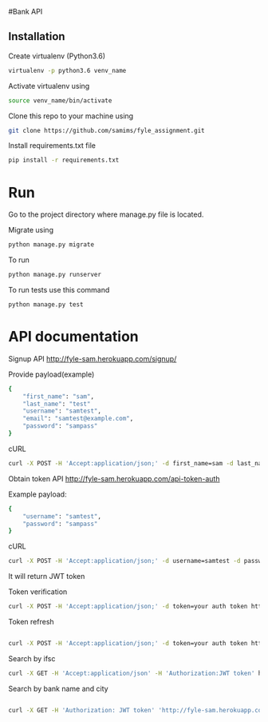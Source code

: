 #Bank API

## Installation

Create virtualenv (Python3.6)
```bash
virtualenv -p python3.6 venv_name
```
Activate virtualenv using
```bash
source venv_name/bin/activate
```
Clone this repo to your machine using
```bash
git clone https://github.com/samims/fyle_assignment.git
```
Install requirements.txt file
```bash
pip install -r requirements.txt
```

# Run 
Go to the project directory 
where manage.py file is located.

Migrate using
```bash
python manage.py migrate
```

To run
```bash
python manage.py runserver
```

To run tests use this command
```bash
python manage.py test
```
# API documentation

Signup API http://fyle-sam.herokuapp.com/signup/ 

Provide payload(example) 
```bash
{
    "first_name": "sam",
    "last_name": "test"
    "username": "samtest",
    "email": "samtest@example.com",
    "password": "sampass"
}
```
cURL

```bash
curl -X POST -H 'Accept:application/json;' -d first_name=sam -d last_name=test -d username=samtest -d email=samtest@example.com -d password=sampass http://fyle-sam.herokuapp.com/signup/

```

Obtain token API http://fyle-sam.herokuapp.com/api-token-auth 

Example payload:
```bash
{
    "username": "samtest",
    "password": "sampass"
}

```

cURL
```bash
curl -X POST -H 'Accept:application/json;' -d username=samtest -d password=sampass http://fyle-sam.herokuapp.com/api-token-auth/

```

It will return JWT token

Token verification

```bash
curl -X POST -H 'Accept:application/json;' -d token=your auth token http://fyle-sam.herokuapp.com/api-token-verify/
```

Token refresh

```bash

curl -X POST -H 'Accept:application/json;' -d token=your auth token http://fyle-sam.herokuapp.com/api-token-refresh/
```



Search by ifsc

```bash
curl -X GET -H 'Accept:application/json' -H 'Authorization:JWT token' http://fyle-sam.herokuapp.com/banks/?ifsc=ABHY0065028

```


Search by bank name and city
```bash

curl -X GET -H 'Authorization: JWT token' 'http://fyle-sam.herokuapp.com/banks/branch/?city=Kolkata&name=State%20Bank%20of%20India'

```

